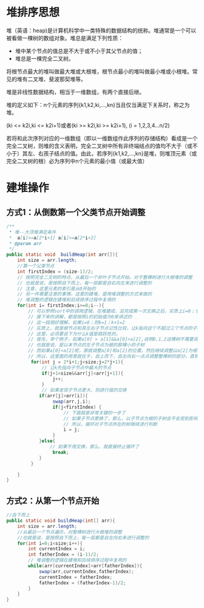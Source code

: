 # 堆排序思想

堆（英语：heap)是计算机科学中一类特殊的数据结构的统称。堆通常是一个可以被看做一棵树的数组对象。堆总是满足下列性质：

- 堆中某个节点的值总是不大于或不小于其父节点的值；
- 堆总是一棵完全二叉树。

将根节点最大的堆叫做最大堆或大根堆，根节点最小的堆叫做最小堆或小根堆。常见的堆有二叉堆、斐波那契堆等。

堆是非线性数据结构，相当于一维数组，有两个直接后继。

堆的定义如下：n个元素的序列{k1,k2,ki,…,kn}当且仅当满足下关系时，称之为堆。

(ki <= k2i,ki <= k2i+1)或者(ki >= k2i,ki >= k2i+1), (i = 1,2,3,4...n/2)

若将和此次序列对应的一维数组（即以一维数组作此序列的存储结构）看成是一个完全二叉树，则堆的含义表明，完全二叉树中所有非终端结点的值均不大于（或不小于）其左、右孩子结点的值。由此，若序列{k1,k2,…,kn}是堆，则堆顶元素（或完全二叉树的根）必为序列中n个元素的最小值（或最大值）



# 建堆操作

## 方式1：从倒数第一个父类节点开始调整

```java
/**
 * 堆--大顶堆满足条件
 *  a[i]>=a[2*i+1] a[i]>=a[2*i+2]
 * @param arr
 */
public static void  buildHeap(int arr[]){
    int size = arr.length;
    //第一个父类节点
    int firstIndex = (size-1)/2;
    // 按照完全二叉树的特点，从最后一个非叶子节点开始，对于整棵树进行大根堆的调整
    // 也就是说，是按照自下而上，每一层都是自右向左来进行调整的
    // 注意，这里元素的索引是从0开始的
    // 另一件需要注意的事情，这里的建堆，是用堆调整的方式来做的
    // 堆调整的逻辑在建堆和后续排序过程中复用的
    for(int i= firstIndex;i>=0;i--){
        // 可以参照sort中的调用逻辑，在堆建成，且完成第一次交换之后，实质上i=0；也就是说，是从根所在的最小子树开始调整的
        // 接下来的讲解，都是按照i的初始值为0来讲述的
        // 这一段很好理解，如果i=0；则k=1；k+1=2
        // 实质上，就是根节点和其左右子节点记性比较，让k指向这个不超过三个节点的子树中最大的值
        // 这里，必须要说下为什么k值是跳跃性的。
        // 首先，举个例子，如果a[0] > a[1]&&a[0]>a[2],说明0,1,2这棵树不需要调整，那么，下一步该到哪个节点了呢？肯定是a[1]所在的子树了，
        // 也就是说，是以本节点的左子节点为根的那棵小的子树
        // 而如果a[0}<a[2]呢，那就调整a[0]和a[2]的位置，然后继续调整以a[2]为根节点的那棵子树，而且肯定是从左子树开始调整的
        // 所以，这里面的用意就在于，自上而下，自左向右一点点调整整棵树的部分，直到每一颗小子树都满足大根堆的规律为止
         for(int j = 2*i+1;j<size;j=2*j+1){
             // 让k先指向子节点中最大的节点
             if(j+1<size&&arr[j]<arr[j+1]){
                 j++;
             }
             // 如果发现子节点更大，则进行值的交换
            if(arr[j]>arr[i]){
                 swap(arr,j,i);
                 if(j<firstIndex) {
                     // 下面就是非常关键的一步了
                     // 如果子节点更换了，那么，以子节点为根的子树会不会受到影响呢？
                     // 所以，循环对子节点所在的树继续进行判断
                     i = j;
                 }
            }else{
                // 如果不用交换，那么，就直接终止循环了
                 break;
            }
         }

    }
}
```

## 方式2：从第一个节点开始

```java
//自下而上
public static void buildHeap(int[] arr){
    int size = arr.length;
    //从最后一个节点遍历，对整棵树进行大根堆的调整
    //也就是说，是按照自下而上，每一层都是自左向右来进行调整的
    for(int i=0;i<size;i++){
        int currentIndex = i;
        int fatherIndex = (i-1)/2;
        // 堆调整的逻辑在建堆和后续排序过程中复用的
        while(arr[currentIndex]>arr[fatherIndex]){
            swap(arr,currentIndex,fatherIndex);
            currentIndex = fatherIndex;
            fatherIndex = (fatherIndex-1)/2;
        }
    }
}
```


